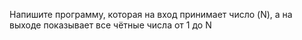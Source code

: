 Напишите программу, которая на вход принимает число (N), а на выходе показывает все чётные числа от 1 до N